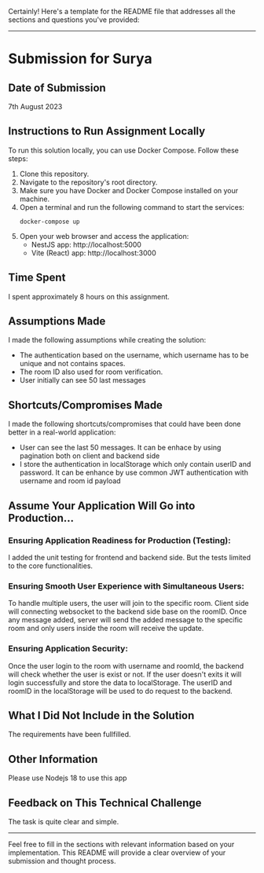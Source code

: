 Certainly! Here's a template for the README file that addresses all the sections and questions you've provided:

---

# Submission for Surya

## Date of Submission
7th August 2023

## Instructions to Run Assignment Locally
To run this solution locally, you can use Docker Compose. Follow these steps:

1. Clone this repository.
2. Navigate to the repository's root directory.
3. Make sure you have Docker and Docker Compose installed on your machine.
4. Open a terminal and run the following command to start the services:
   ```
   docker-compose up
   ```
5. Open your web browser and access the application:
   - NestJS app: http://localhost:5000
   - Vite (React) app: http://localhost:3000

## Time Spent
I spent approximately 8 hours on this assignment.

## Assumptions Made
I made the following assumptions while creating the solution:
- The authentication based on the username, which username has to be unique and not contains spaces.
- The room ID also used for room verification.
- User initially can see 50 last messages

## Shortcuts/Compromises Made
I made the following shortcuts/compromises that could have been done better in a real-world application:
- User can see the last 50 messages. It can be enhace by using pagination both on client and backend side
- I store the authentication in localStorage which only contain userID and password. It can be enhance by use common JWT authentication with username and room id payload

## Assume Your Application Will Go into Production...
### Ensuring Application Readiness for Production (Testing):
I added the unit testing for frontend and backend side. But the tests limited to the core functionalities.

### Ensuring Smooth User Experience with Simultaneous Users:
To handle multiple users, the user will join to the specific room. Client side will connecting websocket to the backend side base on the roomID. Once any message added, server will send the added message to the specific room and only users inside the room will receive the update.

### Ensuring Application Security:
Once the user login to the room with username and roomId, the backend will check whether the user is exist or not. If the user doesn't exits it will login successfully and store the data to localStorage. The userID and roomID in the localStorage will be used to do request to the backend.

## What I Did Not Include in the Solution
The requirements have been fullfilled.

## Other Information
Please use Nodejs 18 to use this app

## Feedback on This Technical Challenge
The task is quite clear and simple.

---

Feel free to fill in the sections with relevant information based on your implementation. This README will provide a clear overview of your submission and thought process.